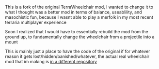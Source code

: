 This is a fork of the original TerraWheelchair mod, I wanted to change it to what I thought was a better mod in terms of balance, useablility, and masochistic fun, because I wasnt able to play a merfolk in my most recent terraria multiplayer experience

Soon I realized that I would have to essentially rebuild the mod from the ground up, to fundamentally change the wheelchair from a projectile into a mount

This is mainly just a place to have the code of the original if for whatever reason it gets lost/hidden/banished/whatever, the actual real wheelchair mod that im making is [in a different repository](https://github.com/Panicrazia/MackWheelers)
